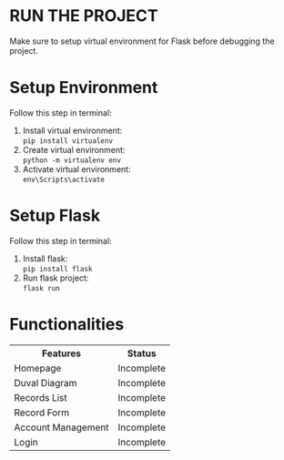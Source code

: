 <h1><b>RUN THE PROJECT</b></h1>
<p>Make sure to setup virtual environment for Flask before debugging the project.</p>
<h1>Setup Environment</h1>
<p>Follow this step in terminal:</p>
<ol>
    <li>Install virtual environment:<br><code>pip install virtualenv</code></li>
    <li>Create virtual environment:<br><code>python -m virtualenv env</code></li>
    <li>Activate virtual environment:<br><code>env\Scripts\activate</code></li>
</ol>
<h1>Setup Flask</h1>
<p>Follow this step in terminal:</p>
<ol>
    <li>Install flask:<br><code>pip install flask</code></li>
    <li>Run flask project:<br><code>flask run</code></li>
</ol>
<h1>Functionalities</h1>
<table>
    <tr>
        <th>Features</th>
        <th>Status</th>
    </tr>
    <tr>
        <td>Homepage</td>
        <td>Incomplete</td>
    </tr>
    <tr>
        <td>Duval Diagram</td>
        <td>Incomplete</td>
    </tr>
    <tr>
        <td>Records List</td>
        <td>Incomplete</td>
    </tr>
    <tr>
        <td>Record Form</td>
        <td>Incomplete</td>
    </tr>
    <tr>
        <td>Account Management</td>
        <td>Incomplete</td>
    </tr>
    <tr>
        <td>Login</td>
        <td>Incomplete</td>
    </tr>
</table>
